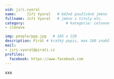 ```yaml
---
uid: jiri.vyoral
name:     Jiří Vyoral  	# běžně používáné jméno
fullname: Jiří Vyoral  	# jméno s tituly etc.
category:                   # kategorie: celnove
- clenove

img: people/ppp.jpg   # 165 x 220
description: Pirát # kratký popis, max 160 znaků
mail:
- jiri.vyoral@pirati.cz
profiles:
  facebook: https://www.facebook.com
---
```


xxx
